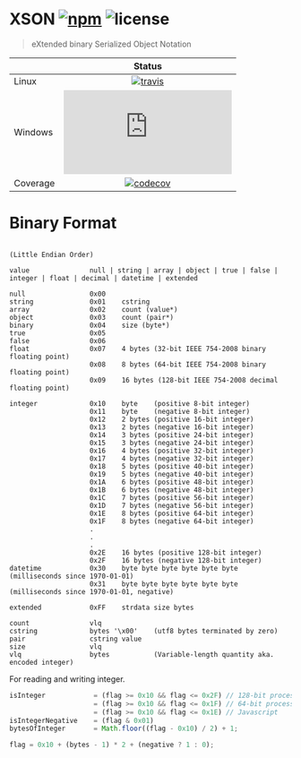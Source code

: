 
# XSON [![npm][npm-badge]][npm-url] ![license][license-badge]
> eXtended binary Serialized Object Notation

|          | **Status**                                     |
|---       |:---:                                           |
| Linux    | [![travis][travis-badge]][travis-url]          |
| Windows  | [![appveyor][appveyor-badge]][appveyor-url]    |
| Coverage | [![codecov][codecov-badge]][codecov-url]       |

# Binary Format
~~~~

(Little Endian Order)

value               null | string | array | object | true | false | integer | float | decimal | datetime | extended

null                0x00
string              0x01    cstring
array               0x02    count (value*)
object              0x03    count (pair*)
binary              0x04    size (byte*)
true                0x05
false               0x06
float               0x07    4 bytes (32-bit IEEE 754-2008 binary floating point)
                    0x08    8 bytes (64-bit IEEE 754-2008 binary floating point)
                    0x09    16 bytes (128-bit IEEE 754-2008 decimal floating point)

integer             0x10    byte    (positive 8-bit integer)
                    0x11    byte    (negative 8-bit integer)
                    0x12    2 bytes (positive 16-bit integer)
                    0x13    2 bytes (negative 16-bit integer)
                    0x14    3 bytes (positive 24-bit integer)
                    0x15    3 bytes (negative 24-bit integer)
                    0x16    4 bytes (positive 32-bit integer)
                    0x17    4 bytes (negative 32-bit integer)
                    0x18    5 bytes (positive 40-bit integer)
                    0x19    5 bytes (negative 40-bit integer)
                    0x1A    6 bytes (positive 48-bit integer)
                    0x1B    6 bytes (negative 48-bit integer)
                    0x1C    7 bytes (positive 56-bit integer)
                    0x1D    7 bytes (negative 56-bit integer)
                    0x1E    8 bytes (positive 64-bit integer)
                    0x1F    8 bytes (negative 64-bit integer)
                    .
                    .
                    .
                    0x2E    16 bytes (positive 128-bit integer)
                    0x2F    16 bytes (negative 128-bit integer)
datetime            0x30    byte byte byte byte byte byte  (milliseconds since 1970-01-01)
                    0x31    byte byte byte byte byte byte  (milliseconds since 1970-01-01, negative)

extended            0xFF    strdata size bytes

count               vlq
cstring             bytes '\x00'    (utf8 bytes terminated by zero)
pair                cstring value
size                vlq
vlq                 bytes           (Variable-length quantity aka. encoded integer)
~~~~

For reading and writing integer.
~~~JavaScript
isInteger            = (flag >= 0x10 && flag <= 0x2F) // 128-bit processor not now
                     = (flag >= 0x10 && flag <= 0x1F) // 64-bit processor C, C#, Swift
                     = (flag >= 0x10 && flag <= 0x1E) // Javascript
isIntegerNegative    = (flag & 0x01)
bytesOfInteger       = Math.floor((flag - 0x10) / 2) + 1;

flag = 0x10 + (bytes - 1) * 2 + (negative ? 1 : 0);
~~~

[npm-badge]: https://img.shields.io/npm/v/xson.js.svg
[npm-url]: https://www.npmjs.com/package/xson.js

[travis-badge]: https://travis-ci.org/nfam/xson.js.svg
[travis-url]: https://travis-ci.org/nfam/xson.js

[appveyor-badge]: https://ci.appveyor.com/api/projects/status/github/nfam/xson.js?svg=true
[appveyor-url]: https://ci.appveyor.com/project/nfam/xson/

[codecov-badge]: https://codecov.io/gh/nfam/xson.js/branch/master/graphs/badge.svg
[codecov-url]: https://codecov.io/gh/nfam/xson.js/branch/master

[license-badge]: https://img.shields.io/github/license/nfam/xson.js.svg
